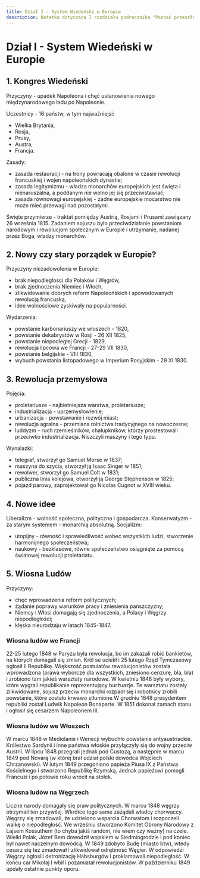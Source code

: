 ```yaml
---
title: Dział I - System Wiedeński w Europie
description: Notatka dotycząca I rozdziału podręcznika "Poznać przeszłość 3" wydawnictwa Nowej Ery.
---
```


# Dział I - System Wiedeński w Europie

## 1. Kongres Wiedeński

Przyczyny - upadek Napoleona i chęć ustanowienia nowego międzynarodowego ładu po Napoleonie.

Uczestnicy - 16 państw, w tym najważniejsi:
- Wielka Brytania,
- Rosja,
- Prusy,
- Austra,
- Francja.

Zasady:
- zasada restauracji - na trony powracają obalone w czasie rewolucji francuskiej i wojen napoleońskich dynastie;
- zasada legitymizmu - władza monarchów europejskich jest święta i nienaruszalna, a poddanym nie wolno jej się przeciwstawiać;
- zasada równowagi europejskiej - żadne europejskie mocarstwo nie może mieć przewagi nad pozostałymi.

Święte przymierze - traktat pomiędzy Austrią, Rosjami i Prusami zawiązany 26 września 1815. Zadaniem sojuszu było przeciwdziałanie powstaniom narodowym i rewolucjom społecznym w Europie i utrzymanie, nadanej przez Boga, władzy monarchów.

## 2. Nowy czy stary porządek w Europie?

Przyczyny niezadowolenia w Europie:
- brak niepodległości dla Polaków i Węgrów,
- brak zjednoczenia Niemiec i Włoch,
- zlikwidowanie dobrych reform Napoleońskich i spowodowanych rewolucją francuską,
- idee wolnościowe zyskiwały na popularności.

Wydarzenia:
- powstanie karbonariuszy we włoszech - 1820,
- powstanie dekabrystów w Rosji - 26 XII 1825,
- powstanie niepodległej Grecji - 1829,
- rewolucja lipcowa we Francji - 27-29 VII 1830,
- powstanie belgijskie - VIII 1830,
- wybuch powstania listopadowego w Imperium Rosyjskim - 29 XI 1830.

## 3. Rewolucja przemysłowa

Pojęcia:
- proletariusze - najbietniejsza warstwa, proletariusze;
- industrializacja - uprzemysłowienie;
- urbanizacja - powstawanie i rozwój miast;
- rewolucja agralna - przemiana rolnictwa tradycyjnego na nowoczesne;
- luddyzm - ruch rzemieślników, chałupkników, którzy prostestowali przeciwko industrializacja. Niszczyli maszyny i tego typu.

Wynalazki:
- telegraf, stworzył go Samuel Morse w 1837;
- maszyna do szycia, stworzył ją Isaac Singer w 1851;
- rewolwer, stworzył go Samuel Colt w 1831;
- publiczna linia kolejowa, otworzył ją George Stephenson w 1825;
- pojazd parowy, zaprojektował go Nicolas Cugnot w XVIII wieku.

## 4. Nowe idee
Liberalizm - wolność społeczna, polityczna i gospodarcza.
Konserwatyzm - za starym systemem - monarchią absolutną.
Socjalizm:
- utopijny - równość i sprawiedliwość wobec wszystkich ludzi, stworzenie harmonijnego społeczeństwa;
- naukowy - bezklasowe, równe społeczeństwo osiągnięte za pomocą światowej rewolucji proletariatu.

## 5. Wiosna Ludów
Przyczyny:
- chęć wprowadzenia reform politycznych;
- żądanie poprawy warunków pracy i zniesienia pańszczyzny;
- Niemcy i Włosi domagają się zjednoczenia, a Polacy i Węgrzy niepodległości;
- klęska nieurodzaju w latach 1845-1847.

### Wiosna ludów we Francji
22-25 lutego 1848 w Paryżu była rewolucja, bo im zakazali robić bankietów, na których domagali się zmian. Król se uciekł i 25 lutego Rząd Tymczasowy ogłosił II Republikę. Większość postulatów rewolucjonistów została wprowadzona (prawa wyborcze dla wszystkich, zniesiono cenzurę, bla, bla) i zrobiono tam jakieś warsztaty narodowe. W kwietniu 1848 były wybory, które wygrali republikanie reprezentujący burżuazje. Te warsztatu zostały zlikwidowane, sojusz przeciw monarchii rozpadł się i robotnicy zrobili powstanie, które zostało krwawo stłumione.W grudniu 1848 presydentem republiki został Ludwik Napoleon Bonaparte. W 1851 dokonał zamach stanu i ogłosił się cesarzem Napoleonem III.

### Wiosna ludów we Włoszech
W marcu 1848 w Mediolanie i Wenecji wybuchło powstanie antyaustriackie. Królestwo Sardynii i inne państwa włoskie przyłączyły się do wojny przeciw Austrii.
W lipcu 1848 przegrali jednak pod Custozą, a następnie w marcu 1849 pod Novarą (w której brał udział polski dowódca Wojciech Chrzanowski). W lutym 1849 przegoniono papieża Piusa IX z Państwa Kościelnego i stworzono Republikę Rzymską. Jednak papieżowi pomogli Francuzi i po połowie roku wrócił na stołek.

### Wiosna ludów na Węgrzech
Liczne narody domagały się praw politycznych. W marcu 1848 węgrzy otrzymali ten przywilej. Wkrótce tego same zażądali władcy chorwaccy. Węgrzy się zmadowali, że udzielono wsparcia Chorwatom i rozpoczeli walkę o niepodległość. We wrześniu stworzono Komitet Obrony Narodowy z Lajsem Kossuthem (to chyba jakiś random, nie wiem czy ważny) na czele. Wielki Polak, Józef Bem dowodził wojskiem w Siedmiogrodzie i pod koniec był nawet naczelnym dowódcą. W 1849 zdobyto Budę (miasto btw), wtedy cesarz się też zmadował i zlikwidował odrębność Węgier. W odpowiedzi Węgrzy ogłosili detronizację Habsburgów i proklamowali niepodległość. W końcu car Mikołaj I wbił i pozamiatał rewolucjonistów. W październiku 1849 updały ostatnie punkty oporu.
